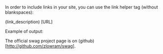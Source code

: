 In order to include links in your site, you can use the link helper tag (without blankspaces):

(link_description) [URL]



Example of output:

The official swag project page is on (github)[http://github.com/zlowram/swag].